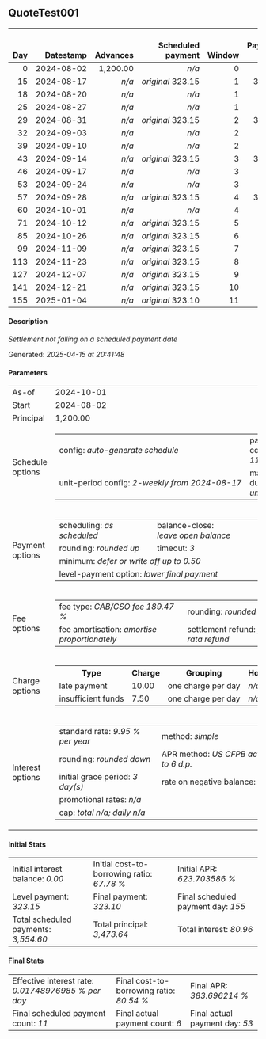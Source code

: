 <h2>QuoteTest001</h2>
<table>
    <thead style="vertical-align: bottom;">
        <th style="text-align: right;">Day</th>
        <th style="text-align: right;">Datestamp</th>
        <th style="text-align: right;">Advances</th>
        <th style="text-align: right;">Scheduled payment</th>
        <th style="text-align: right;">Window</th>
        <th style="text-align: right;">Payment due</th>
        <th style="text-align: right;">Actual payments</th>
        <th style="text-align: right;">Generated payment</th>
        <th style="text-align: right;">Net effect</th>
        <th style="text-align: right;">Payment status</th>
        <th style="text-align: right;">Balance status</th>
        <th style="text-align: right;">Simple interest</th>
        <th style="text-align: right;">New interest</th>
        <th style="text-align: right;">New charges</th>
        <th style="text-align: right;">Principal portion</th>
        <th style="text-align: right;">Fee portion</th>
        <th style="text-align: right;">Interest portion</th>
        <th style="text-align: right;">Charges portion</th>
        <th style="text-align: right;">Fee refund</th>
        <th style="text-align: right;">Principal balance</th>
        <th style="text-align: right;">Fee balance</th>
        <th style="text-align: right;">Interest balance</th>
        <th style="text-align: right;">Charges balance</th>
        <th style="text-align: right;">Settlement figure</th>
        <th style="text-align: right;">Fee refund if&nbsp;settled</th>
    </thead>
    <tr style="text-align: right;">
        <td class="ci00">0</td>
        <td class="ci01" style="white-space: nowrap;">2024-08-02</td>
        <td class="ci02">1,200.00</td>
        <td class="ci03" style="white-space: nowrap;"><i>n/a<i></td>
        <td class="ci04">0</td>
        <td class="ci05">0.00</td>
        <td class="ci06"><i>n/a</i></td>
        <td class="ci07"><i>n/a</i></td>
        <td class="ci08">0.00</td>
        <td class="ci09"><i>none&nbsp;scheduled</i></td>
        <td class="ci10">open</td>
        <td class="ci13">0.0000</td>
        <td class="ci14">0.0000</td>
        <td class="ci15"><i>n/a</i></td>
        <td class="ci16">0.00</td>
        <td class="ci17">0.00</td>
        <td class="ci18">0.00</td>
        <td class="ci19">0.00</td>
        <td class="ci20">0.00</td>
        <td class="ci21">1,200.00</td>
        <td class="ci22">2,273.64</td>
        <td class="ci23">0.0000</td>
        <td class="ci24">0.00</td>
        <td class="ci25">3,473.64</td>
        <td class="ci26">2,273.64</td>
    </tr>
    <tr style="text-align: right;">
        <td class="ci00">15</td>
        <td class="ci01" style="white-space: nowrap;">2024-08-17</td>
        <td class="ci02"><i>n/a</i></td>
        <td class="ci03" style="white-space: nowrap;"><i>original</i> 323.15</td>
        <td class="ci04">1</td>
        <td class="ci05">323.15</td>
        <td class="ci06"><i>n/a</i></td>
        <td class="ci07"><i>n/a</i></td>
        <td class="ci08">0.00</td>
        <td class="ci09"><i>paid&nbsp;later&nbsp;owing</i>&nbsp;273.15</td>
        <td class="ci10">open</td>
        <td class="ci13">14.2039</td>
        <td class="ci14">14.2039</td>
        <td class="ci15"><i>late&nbsp;payment</i>&nbsp;10.00</td>
        <td class="ci16">0.00</td>
        <td class="ci17">0.00</td>
        <td class="ci18">0.00</td>
        <td class="ci19">0.00</td>
        <td class="ci20">2,053.62</td>
        <td class="ci21">1,200.00</td>
        <td class="ci22">2,273.64</td>
        <td class="ci23">14.2039</td>
        <td class="ci24">10.00</td>
        <td class="ci25">1,444.22</td>
        <td class="ci26">2,053.62</td>
    </tr>
    <tr style="text-align: right;">
        <td class="ci00">18</td>
        <td class="ci01" style="white-space: nowrap;">2024-08-20</td>
        <td class="ci02"><i>n/a</i></td>
        <td class="ci03" style="white-space: nowrap;"><i>n/a<i></td>
        <td class="ci04">1</td>
        <td class="ci05">0.00</td>
        <td class="ci06"><i>confirmed</i>&nbsp;25.00</td>
        <td class="ci07"><i>n/a</i></td>
        <td class="ci08">25.00</td>
        <td class="ci09"><i>extra&nbsp;payment</i></td>
        <td class="ci10">open</td>
        <td class="ci13">2.8408</td>
        <td class="ci14">2.8408</td>
        <td class="ci15"><i>n/a</i></td>
        <td class="ci16">0.00</td>
        <td class="ci17">0.00</td>
        <td class="ci18">15.00</td>
        <td class="ci19">10.00</td>
        <td class="ci20">2,009.61</td>
        <td class="ci21">1,200.00</td>
        <td class="ci22">2,273.64</td>
        <td class="ci23">2.0446</td>
        <td class="ci24">0.00</td>
        <td class="ci25">1,466.07</td>
        <td class="ci26">2,009.61</td>
    </tr>
    <tr style="text-align: right;">
        <td class="ci00">25</td>
        <td class="ci01" style="white-space: nowrap;">2024-08-27</td>
        <td class="ci02"><i>n/a</i></td>
        <td class="ci03" style="white-space: nowrap;"><i>n/a<i></td>
        <td class="ci04">1</td>
        <td class="ci05">0.00</td>
        <td class="ci06"><i>confirmed</i>&nbsp;25.00</td>
        <td class="ci07"><i>n/a</i></td>
        <td class="ci08">25.00</td>
        <td class="ci09"><i>extra&nbsp;payment</i></td>
        <td class="ci10">open</td>
        <td class="ci13">6.6285</td>
        <td class="ci14">6.6285</td>
        <td class="ci15"><i>n/a</i></td>
        <td class="ci16">5.64</td>
        <td class="ci17">10.69</td>
        <td class="ci18">8.67</td>
        <td class="ci19">0.00</td>
        <td class="ci20">1,906.93</td>
        <td class="ci21">1,194.36</td>
        <td class="ci22">2,262.95</td>
        <td class="ci23">0.0000</td>
        <td class="ci24">0.00</td>
        <td class="ci25">1,550.38</td>
        <td class="ci26">1,906.93</td>
    </tr>
    <tr style="text-align: right;">
        <td class="ci00">29</td>
        <td class="ci01" style="white-space: nowrap;">2024-08-31</td>
        <td class="ci02"><i>n/a</i></td>
        <td class="ci03" style="white-space: nowrap;"><i>original</i> 323.15</td>
        <td class="ci04">2</td>
        <td class="ci05">323.15</td>
        <td class="ci06"><i>n/a</i></td>
        <td class="ci07"><i>n/a</i></td>
        <td class="ci08">0.00</td>
        <td class="ci09"><i>paid&nbsp;later&nbsp;owing</i>&nbsp;273.15</td>
        <td class="ci10">open</td>
        <td class="ci13">3.7699</td>
        <td class="ci14">3.7699</td>
        <td class="ci15"><i>late&nbsp;payment</i>&nbsp;10.00</td>
        <td class="ci16">0.00</td>
        <td class="ci17">0.00</td>
        <td class="ci18">0.00</td>
        <td class="ci19">0.00</td>
        <td class="ci20">1,848.25</td>
        <td class="ci21">1,194.36</td>
        <td class="ci22">2,262.95</td>
        <td class="ci23">3.7699</td>
        <td class="ci24">10.00</td>
        <td class="ci25">1,622.82</td>
        <td class="ci26">1,848.25</td>
    </tr>
    <tr style="text-align: right;">
        <td class="ci00">32</td>
        <td class="ci01" style="white-space: nowrap;">2024-09-03</td>
        <td class="ci02"><i>n/a</i></td>
        <td class="ci03" style="white-space: nowrap;"><i>n/a<i></td>
        <td class="ci04">2</td>
        <td class="ci05">0.00</td>
        <td class="ci06"><i>confirmed</i>&nbsp;25.00</td>
        <td class="ci07"><i>n/a</i></td>
        <td class="ci08">25.00</td>
        <td class="ci09"><i>extra&nbsp;payment</i></td>
        <td class="ci10">open</td>
        <td class="ci13">2.8274</td>
        <td class="ci14">2.8274</td>
        <td class="ci15"><i>n/a</i></td>
        <td class="ci16">2.90</td>
        <td class="ci17">5.51</td>
        <td class="ci18">6.59</td>
        <td class="ci19">10.00</td>
        <td class="ci20">1,804.25</td>
        <td class="ci21">1,191.46</td>
        <td class="ci22">2,257.44</td>
        <td class="ci23">0.0000</td>
        <td class="ci24">0.00</td>
        <td class="ci25">1,644.65</td>
        <td class="ci26">1,804.25</td>
    </tr>
    <tr style="text-align: right;">
        <td class="ci00">39</td>
        <td class="ci01" style="white-space: nowrap;">2024-09-10</td>
        <td class="ci02"><i>n/a</i></td>
        <td class="ci03" style="white-space: nowrap;"><i>n/a<i></td>
        <td class="ci04">2</td>
        <td class="ci05">0.00</td>
        <td class="ci06"><i>confirmed</i>&nbsp;25.00</td>
        <td class="ci07"><i>n/a</i></td>
        <td class="ci08">25.00</td>
        <td class="ci09"><i>extra&nbsp;payment</i></td>
        <td class="ci10">open</td>
        <td class="ci13">6.5813</td>
        <td class="ci14">6.5813</td>
        <td class="ci15"><i>n/a</i></td>
        <td class="ci16">6.36</td>
        <td class="ci17">12.06</td>
        <td class="ci18">6.58</td>
        <td class="ci19">0.00</td>
        <td class="ci20">1,701.57</td>
        <td class="ci21">1,185.10</td>
        <td class="ci22">2,245.38</td>
        <td class="ci23">0.0000</td>
        <td class="ci24">0.00</td>
        <td class="ci25">1,728.91</td>
        <td class="ci26">1,701.57</td>
    </tr>
    <tr style="text-align: right;">
        <td class="ci00">43</td>
        <td class="ci01" style="white-space: nowrap;">2024-09-14</td>
        <td class="ci02"><i>n/a</i></td>
        <td class="ci03" style="white-space: nowrap;"><i>original</i> 323.15</td>
        <td class="ci04">3</td>
        <td class="ci05">323.15</td>
        <td class="ci06"><i>n/a</i></td>
        <td class="ci07"><i>n/a</i></td>
        <td class="ci08">0.00</td>
        <td class="ci09"><i>paid&nbsp;later&nbsp;owing</i>&nbsp;273.15</td>
        <td class="ci10">open</td>
        <td class="ci13">3.7406</td>
        <td class="ci14">3.7406</td>
        <td class="ci15"><i>late&nbsp;payment</i>&nbsp;10.00</td>
        <td class="ci16">0.00</td>
        <td class="ci17">0.00</td>
        <td class="ci18">0.00</td>
        <td class="ci19">0.00</td>
        <td class="ci20">1,642.89</td>
        <td class="ci21">1,185.10</td>
        <td class="ci22">2,245.38</td>
        <td class="ci23">3.7406</td>
        <td class="ci24">10.00</td>
        <td class="ci25">1,801.33</td>
        <td class="ci26">1,642.89</td>
    </tr>
    <tr style="text-align: right;">
        <td class="ci00">46</td>
        <td class="ci01" style="white-space: nowrap;">2024-09-17</td>
        <td class="ci02"><i>n/a</i></td>
        <td class="ci03" style="white-space: nowrap;"><i>n/a<i></td>
        <td class="ci04">3</td>
        <td class="ci05">0.00</td>
        <td class="ci06"><i>confirmed</i>&nbsp;25.00</td>
        <td class="ci07"><i>n/a</i></td>
        <td class="ci08">25.00</td>
        <td class="ci09"><i>extra&nbsp;payment</i></td>
        <td class="ci10">open</td>
        <td class="ci13">2.8055</td>
        <td class="ci14">2.8055</td>
        <td class="ci15"><i>n/a</i></td>
        <td class="ci16">2.92</td>
        <td class="ci17">5.54</td>
        <td class="ci18">6.54</td>
        <td class="ci19">10.00</td>
        <td class="ci20">1,598.89</td>
        <td class="ci21">1,182.18</td>
        <td class="ci22">2,239.84</td>
        <td class="ci23">0.0000</td>
        <td class="ci24">0.00</td>
        <td class="ci25">1,823.13</td>
        <td class="ci26">1,598.89</td>
    </tr>
    <tr style="text-align: right;">
        <td class="ci00">53</td>
        <td class="ci01" style="white-space: nowrap;">2024-09-24</td>
        <td class="ci02"><i>n/a</i></td>
        <td class="ci03" style="white-space: nowrap;"><i>n/a<i></td>
        <td class="ci04">3</td>
        <td class="ci05">0.00</td>
        <td class="ci06"><i>confirmed</i>&nbsp;25.00</td>
        <td class="ci07"><i>n/a</i></td>
        <td class="ci08">25.00</td>
        <td class="ci09"><i>extra&nbsp;payment</i></td>
        <td class="ci10">open</td>
        <td class="ci13">6.5300</td>
        <td class="ci14">6.5300</td>
        <td class="ci15"><i>n/a</i></td>
        <td class="ci16">6.38</td>
        <td class="ci17">12.10</td>
        <td class="ci18">6.52</td>
        <td class="ci19">0.00</td>
        <td class="ci20">1,496.21</td>
        <td class="ci21">1,175.80</td>
        <td class="ci22">2,227.74</td>
        <td class="ci23">0.0000</td>
        <td class="ci24">0.00</td>
        <td class="ci25">1,907.33</td>
        <td class="ci26">1,496.21</td>
    </tr>
    <tr style="text-align: right;">
        <td class="ci00">57</td>
        <td class="ci01" style="white-space: nowrap;">2024-09-28</td>
        <td class="ci02"><i>n/a</i></td>
        <td class="ci03" style="white-space: nowrap;"><i>original</i> 323.15</td>
        <td class="ci04">4</td>
        <td class="ci05">323.15</td>
        <td class="ci06"><i>n/a</i></td>
        <td class="ci07"><i>n/a</i></td>
        <td class="ci08">0.00</td>
        <td class="ci09"><i>payment&nbsp;due</i></td>
        <td class="ci10">open</td>
        <td class="ci13">3.7113</td>
        <td class="ci14">3.7113</td>
        <td class="ci15"><i>n/a</i></td>
        <td class="ci16">0.00</td>
        <td class="ci17">0.00</td>
        <td class="ci18">0.00</td>
        <td class="ci19">0.00</td>
        <td class="ci20">1,437.53</td>
        <td class="ci21">1,175.80</td>
        <td class="ci22">2,227.74</td>
        <td class="ci23">3.7113</td>
        <td class="ci24">0.00</td>
        <td class="ci25">1,969.72</td>
        <td class="ci26">1,437.53</td>
    </tr>
    <tr style="text-align: right;">
        <td class="ci00">60</td>
        <td class="ci01" style="white-space: nowrap;">2024-10-01</td>
        <td class="ci02"><i>n/a</i></td>
        <td class="ci03" style="white-space: nowrap;"><i>n/a<i></td>
        <td class="ci04">4</td>
        <td class="ci05">0.00</td>
        <td class="ci06"><i>n/a</i></td>
        <td class="ci07">2,016.50</td>
        <td class="ci08">2,016.50</td>
        <td class="ci09"><i>generated</i></td>
        <td class="ci10">closed</td>
        <td class="ci13">2.7834</td>
        <td class="ci14">2.7834</td>
        <td class="ci15"><i>n/a</i></td>
        <td class="ci16">1,175.80</td>
        <td class="ci17">834.21</td>
        <td class="ci18">6.49</td>
        <td class="ci19">0.00</td>
        <td class="ci20">1,393.53</td>
        <td class="ci21">0.00</td>
        <td class="ci22">0.00</td>
        <td class="ci23">0.0000</td>
        <td class="ci24">0.00</td>
        <td class="ci25">2,016.50</td>
        <td class="ci26">1,393.53</td>
    </tr>
    <tr style="text-align: right;">
        <td class="ci00">71</td>
        <td class="ci01" style="white-space: nowrap;">2024-10-12</td>
        <td class="ci02"><i>n/a</i></td>
        <td class="ci03" style="white-space: nowrap;"><i>original</i> 323.15</td>
        <td class="ci04">5</td>
        <td class="ci05">0.00</td>
        <td class="ci06"><i>n/a</i></td>
        <td class="ci07"><i>n/a</i></td>
        <td class="ci08">0.00</td>
        <td class="ci09"><i>no&nbsp;longer&nbsp;required</i></td>
        <td class="ci10">closed</td>
        <td class="ci13">0.0000</td>
        <td class="ci14">0.0000</td>
        <td class="ci15"><i>n/a</i></td>
        <td class="ci16">0.00</td>
        <td class="ci17">0.00</td>
        <td class="ci18">0.00</td>
        <td class="ci19">0.00</td>
        <td class="ci20">1,232.17</td>
        <td class="ci21">0.00</td>
        <td class="ci22">0.00</td>
        <td class="ci23">0.0000</td>
        <td class="ci24">0.00</td>
        <td class="ci25">-1,232.17</td>
        <td class="ci26">0.00</td>
    </tr>
    <tr style="text-align: right;">
        <td class="ci00">85</td>
        <td class="ci01" style="white-space: nowrap;">2024-10-26</td>
        <td class="ci02"><i>n/a</i></td>
        <td class="ci03" style="white-space: nowrap;"><i>original</i> 323.15</td>
        <td class="ci04">6</td>
        <td class="ci05">0.00</td>
        <td class="ci06"><i>n/a</i></td>
        <td class="ci07"><i>n/a</i></td>
        <td class="ci08">0.00</td>
        <td class="ci09"><i>no&nbsp;longer&nbsp;required</i></td>
        <td class="ci10">closed</td>
        <td class="ci13">0.0000</td>
        <td class="ci14">0.0000</td>
        <td class="ci15"><i>n/a</i></td>
        <td class="ci16">0.00</td>
        <td class="ci17">0.00</td>
        <td class="ci18">0.00</td>
        <td class="ci19">0.00</td>
        <td class="ci20">1,026.81</td>
        <td class="ci21">0.00</td>
        <td class="ci22">0.00</td>
        <td class="ci23">0.0000</td>
        <td class="ci24">0.00</td>
        <td class="ci25">-1,026.81</td>
        <td class="ci26">0.00</td>
    </tr>
    <tr style="text-align: right;">
        <td class="ci00">99</td>
        <td class="ci01" style="white-space: nowrap;">2024-11-09</td>
        <td class="ci02"><i>n/a</i></td>
        <td class="ci03" style="white-space: nowrap;"><i>original</i> 323.15</td>
        <td class="ci04">7</td>
        <td class="ci05">0.00</td>
        <td class="ci06"><i>n/a</i></td>
        <td class="ci07"><i>n/a</i></td>
        <td class="ci08">0.00</td>
        <td class="ci09"><i>no&nbsp;longer&nbsp;required</i></td>
        <td class="ci10">closed</td>
        <td class="ci13">0.0000</td>
        <td class="ci14">0.0000</td>
        <td class="ci15"><i>n/a</i></td>
        <td class="ci16">0.00</td>
        <td class="ci17">0.00</td>
        <td class="ci18">0.00</td>
        <td class="ci19">0.00</td>
        <td class="ci20">821.45</td>
        <td class="ci21">0.00</td>
        <td class="ci22">0.00</td>
        <td class="ci23">0.0000</td>
        <td class="ci24">0.00</td>
        <td class="ci25">-821.45</td>
        <td class="ci26">0.00</td>
    </tr>
    <tr style="text-align: right;">
        <td class="ci00">113</td>
        <td class="ci01" style="white-space: nowrap;">2024-11-23</td>
        <td class="ci02"><i>n/a</i></td>
        <td class="ci03" style="white-space: nowrap;"><i>original</i> 323.15</td>
        <td class="ci04">8</td>
        <td class="ci05">0.00</td>
        <td class="ci06"><i>n/a</i></td>
        <td class="ci07"><i>n/a</i></td>
        <td class="ci08">0.00</td>
        <td class="ci09"><i>no&nbsp;longer&nbsp;required</i></td>
        <td class="ci10">closed</td>
        <td class="ci13">0.0000</td>
        <td class="ci14">0.0000</td>
        <td class="ci15"><i>n/a</i></td>
        <td class="ci16">0.00</td>
        <td class="ci17">0.00</td>
        <td class="ci18">0.00</td>
        <td class="ci19">0.00</td>
        <td class="ci20">616.09</td>
        <td class="ci21">0.00</td>
        <td class="ci22">0.00</td>
        <td class="ci23">0.0000</td>
        <td class="ci24">0.00</td>
        <td class="ci25">-616.09</td>
        <td class="ci26">0.00</td>
    </tr>
    <tr style="text-align: right;">
        <td class="ci00">127</td>
        <td class="ci01" style="white-space: nowrap;">2024-12-07</td>
        <td class="ci02"><i>n/a</i></td>
        <td class="ci03" style="white-space: nowrap;"><i>original</i> 323.15</td>
        <td class="ci04">9</td>
        <td class="ci05">0.00</td>
        <td class="ci06"><i>n/a</i></td>
        <td class="ci07"><i>n/a</i></td>
        <td class="ci08">0.00</td>
        <td class="ci09"><i>no&nbsp;longer&nbsp;required</i></td>
        <td class="ci10">closed</td>
        <td class="ci13">0.0000</td>
        <td class="ci14">0.0000</td>
        <td class="ci15"><i>n/a</i></td>
        <td class="ci16">0.00</td>
        <td class="ci17">0.00</td>
        <td class="ci18">0.00</td>
        <td class="ci19">0.00</td>
        <td class="ci20">410.73</td>
        <td class="ci21">0.00</td>
        <td class="ci22">0.00</td>
        <td class="ci23">0.0000</td>
        <td class="ci24">0.00</td>
        <td class="ci25">-410.73</td>
        <td class="ci26">0.00</td>
    </tr>
    <tr style="text-align: right;">
        <td class="ci00">141</td>
        <td class="ci01" style="white-space: nowrap;">2024-12-21</td>
        <td class="ci02"><i>n/a</i></td>
        <td class="ci03" style="white-space: nowrap;"><i>original</i> 323.15</td>
        <td class="ci04">10</td>
        <td class="ci05">0.00</td>
        <td class="ci06"><i>n/a</i></td>
        <td class="ci07"><i>n/a</i></td>
        <td class="ci08">0.00</td>
        <td class="ci09"><i>no&nbsp;longer&nbsp;required</i></td>
        <td class="ci10">closed</td>
        <td class="ci13">0.0000</td>
        <td class="ci14">0.0000</td>
        <td class="ci15"><i>n/a</i></td>
        <td class="ci16">0.00</td>
        <td class="ci17">0.00</td>
        <td class="ci18">0.00</td>
        <td class="ci19">0.00</td>
        <td class="ci20">205.37</td>
        <td class="ci21">0.00</td>
        <td class="ci22">0.00</td>
        <td class="ci23">0.0000</td>
        <td class="ci24">0.00</td>
        <td class="ci25">-205.37</td>
        <td class="ci26">0.00</td>
    </tr>
    <tr style="text-align: right;">
        <td class="ci00">155</td>
        <td class="ci01" style="white-space: nowrap;">2025-01-04</td>
        <td class="ci02"><i>n/a</i></td>
        <td class="ci03" style="white-space: nowrap;"><i>original</i> 323.10</td>
        <td class="ci04">11</td>
        <td class="ci05">0.00</td>
        <td class="ci06"><i>n/a</i></td>
        <td class="ci07"><i>n/a</i></td>
        <td class="ci08">0.00</td>
        <td class="ci09"><i>no&nbsp;longer&nbsp;required</i></td>
        <td class="ci10">closed</td>
        <td class="ci13">0.0000</td>
        <td class="ci14">0.0000</td>
        <td class="ci15"><i>n/a</i></td>
        <td class="ci16">0.00</td>
        <td class="ci17">0.00</td>
        <td class="ci18">0.00</td>
        <td class="ci19">0.00</td>
        <td class="ci20">0.00</td>
        <td class="ci21">0.00</td>
        <td class="ci22">0.00</td>
        <td class="ci23">0.0000</td>
        <td class="ci24">0.00</td>
        <td class="ci25">0.00</td>
        <td class="ci26">0.00</td>
    </tr>
</table>
<p><h4>Description</h4><i>Settlement not falling on a scheduled payment date</i></p><p>Generated: <i>2025-04-15 at 20:41:48</i></p><h4>Parameters</h4>
<table>
    <tr>
        <td>As-of</td>
        <td>2024-10-01</td>
    </tr>
    <tr>
        <td>Start</td>
        <td>2024-08-02</td>
    </tr>
    <tr>
        <td>Principal</td>
        <td>1,200.00</td>
    </tr>
    <tr>
        <td>Schedule options</td>
        <td>
            <table>
                <tr>
                    <td>config: <i>auto-generate schedule</i></td>
                    <td>payment count: <i>11</i></td>
                </tr>
                <tr>
                    <td style="white-space: nowrap;">unit-period config: <i>2-weekly from 2024-08-17</i></td>
                    <td>max duration: <i>unlimited</i></td>
                </tr>
            </table>
        </td>
    </tr>
    <tr>
        <td>Payment options</td>
        <td>
            <table>
                <tr>
                    <td>scheduling: <i>as scheduled</i></td>
                    <td>balance-close: <i>leave&nbsp;open&nbsp;balance</i></td>
                </tr>
                <tr>
                    <td>rounding: <i>rounded up</i></td>
                    <td>timeout: <i>3</i></td>
                </tr>
                <tr>
                    <td colspan='2'>minimum: <i>defer&nbsp;or&nbsp;write&nbsp;off&nbsp;up&nbsp;to&nbsp;0.50</i></td>
                </tr>
                <tr>
                    <td colspan='2'>level-payment option: <i>lower&nbsp;final&nbsp;payment</i></td>
                </tr>
            </table>
        </td>
    </tr>
    <tr>
        <td>Fee options</td>
        <td>
            <table>
                <tr>
                    <td>fee type: <i><i>CAB/CSO fee</i> 189.47 %</i></td>
                    <td>rounding: <i>rounded down</i></td>
                </tr>
                <tr>
                    <td>fee amortisation: <i>amortise proportionately</i></td>
                    <td>settlement refund: <i>pro-rata refund</i></td>
                </tr>
            </table>
        </td>
    </tr>
    <tr>
        <td>Charge options</td>
        <td>
            <table>
                <tr>
                    <th>Type</th>
                    <th>Charge</th>
                    <th>Grouping</th>
                    <th>Holidays</th>
                </tr>
                <tr>
                    <td>late payment</td>
                    <td>10.00</td><td>one charge per day</td><td><i>n/a</i></td>
                </tr>
                <tr>
                    <td>insufficient funds</td>
                    <td>7.50</td><td>one charge per day</td><td><i>n/a</i></td>
                </tr>
            </table>
        </td>
    </tr>
    <tr>
        <td>Interest options</td>
        <td>
            <table>
                <tr>
                    <td>standard rate: <i>9.95 % per year</i></td>
                    <td>method: <i>simple</i></td>
                </tr>
                <tr>
                    <td>rounding: <i>rounded down</i></td>
                    <td>APR method: <i>US CFPB actuarial to 6 d.p.</i></td>
                </tr>
                <tr>
                    <td>initial grace period: <i>3 day(s)</i></td>
                    <td>rate on negative balance: <i>zero</i></td>
                </tr>
                <tr>
                    <td colspan="2">promotional rates: <i><i>n/a</i></i></td>
                </tr>
                <tr>
                    <td colspan="2">cap: <i>total <i>n/a</i>; daily <i>n/a</i></td>
                </tr>
            </table>
        </td>
    </tr>
</table><h4>Initial Stats</h4>
<table>
    <tr>
        <td>Initial interest balance: <i>0.00</i></td>
        <td>Initial cost-to-borrowing ratio: <i>67.78 %</i></td>
        <td>Initial APR: <i>623.703586 %</i></td>
    </tr>
    <tr>
        <td>Level payment: <i>323.15</i></td>
        <td>Final payment: <i>323.10</i></td>
        <td>Final scheduled payment day: <i>155</i></td>
    </tr>
    <tr>
        <td>Total scheduled payments: <i>3,554.60</i></td>
        <td>Total principal: <i>3,473.64</i></td>
        <td>Total interest: <i>80.96</i></td>
    </tr>
</table>
<h4>Final Stats</h4>
<table>
    <tr>
        <td>Effective interest rate: <i>0.01748976985 % per day</i></td>
        <td>Final cost-to-borrowing ratio: <i>80.54 %</i></td>
        <td>Final APR: <i>383.696214 %</i></td>
    </tr>
    <tr>
        <td>Final scheduled payment count: <i>11</i></td>
        <td>Final actual payment count: <i>6</i></td>
        <td>Final actual payment day: <i>53</i></td>
    </tr>
</table>
